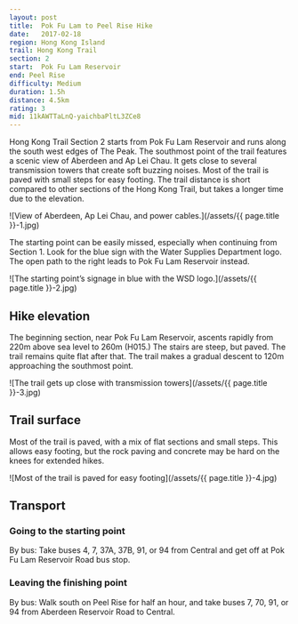 ```yaml
---
layout: post
title:  Pok Fu Lam to Peel Rise Hike
date:   2017-02-18
region: Hong Kong Island
trail: Hong Kong Trail
section: 2
start:  Pok Fu Lam Reservoir
end: Peel Rise
difficulty: Medium
duration: 1.5h
distance: 4.5km
rating: 3
mid: 11kAWTTaLnQ-yaichbaPltL3ZCe8
---
```

Hong Kong Trail Section 2 starts from Pok Fu Lam Reservoir and runs along the south west edges of The Peak. The southmost point of the trail features a scenic view of Aberdeen and Ap Lei Chau. It gets close to several transmission towers that create soft buzzing noises. Most of the trail is paved with small steps for easy footing. The trail distance is short compared to other sections of the Hong Kong Trail, but takes a longer time due to the elevation.

![View of Aberdeen, Ap Lei Chau, and power cables.](/assets/{{ page.title }}-1.jpg)

The starting point can be easily missed, especially when continuing from Section 1. Look for the blue sign with the Water Supplies Department logo. The open path to the right leads to Pok Fu Lam Reservoir instead.

![The starting point’s signage in blue with the WSD logo.](/assets/{{ page.title }}-2.jpg)

## Hike elevation

The beginning section, near Pok Fu Lam Reservoir, ascents rapidly from 220m above sea level to 260m (H015.) The stairs are steep, but paved. The trail remains quite flat after that. The trail makes a gradual descent to 120m approaching the southmost point.

![The trail gets up close with transmission towers](/assets/{{ page.title }}-3.jpg)

## Trail surface

Most of the trail is paved, with a mix of flat sections and small steps. This allows easy footing, but the rock paving and concrete may be hard on the knees for extended hikes.

![Most of the trail is paved for easy footing](/assets/{{ page.title }}-4.jpg)

## Transport

### Going to the starting point

By bus: Take buses 4, 7, 37A, 37B, 91, or 94 from Central and get off at Pok Fu Lam Reservoir Road bus stop.

### Leaving the finishing point

By bus: Walk south on Peel Rise for half an hour, and take buses 7, 70, 91, or 94 from Aberdeen Reservoir Road to Central.
